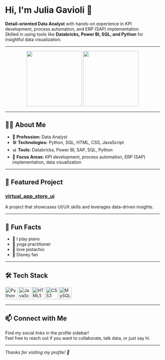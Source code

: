 # Hi, I'm Julia Gavioli 👋

**Detail-oriented Data Analyst** with hands-on experience in KPI development, process automation, and ERP (SAP) implementation.  
Skilled in using tools like **Databricks, Power BI, SQL, and Python** for insightful data visualization.

---

<div align="center">

<!-- GitHub Stats -->
<img height="180em" src="https://github-readme-stats.vercel.app/api?username=juliagav&show_icons=true&theme=dark&title_color=ff79c6&icon_color=ff79c6&text_color=ffffff&bg_color=0d1117"/>

<!-- Most Used Languages -->
<img height="180em" src="https://github-readme-stats.vercel.app/api/top-langs/?username=juliagav&layout=compact&theme=dark&title_color=ff79c6&text_color=ffffff&bg_color=0d1117"/>

</div>

---

## 🧑‍💻 About Me

- 💼 **Profession:** Data Analyst  
- 🛠️ **Technologies:** Python, SQL, HTML, CSS, JavaScript  
- 📊 **Tools:** Databricks, Power BI, SAP, SQL, Python  
- 🎯 **Focus Areas:** KPI development, process automation, ERP (SAP) implementation, data visualization

---

## 🚀 Featured Project

### [virtual_app_store_ui](https://github.com/juliagav/virtual_app_store_ui)
A project that showcases UI/UX skills and leverages data-driven insights.

---

## 🌱 Fun Facts

- 🎹 I play piano  
- 🧘 yoga practitioner   
- 🥜 love pistachio  
- 🏰 Disney fan 

---

## 🛠️ Tech Stack

<div>
  <img src="https://cdn.jsdelivr.net/gh/devicons/devicon/icons/python/python-original.svg" alt="Python" width="40"/>
  <img src="https://cdn.jsdelivr.net/gh/devicons/devicon/icons/javascript/javascript-original.svg" alt="JavaScript" width="40"/>
  <img src="https://cdn.jsdelivr.net/gh/devicons/devicon/icons/html5/html5-original.svg" alt="HTML5" width="40"/>
  <img src="https://cdn.jsdelivr.net/gh/devicons/devicon/icons/css3/css3-original.svg" alt="CSS3" width="40"/>
  <img src="https://cdn.jsdelivr.net/gh/devicons/devicon/icons/mysql/mysql-original.svg" alt="MySQL" width="40"/>
</div>

---

## 📫 Connect with Me

Find my social links in the profile sidebar!  
Feel free to reach out if you want to collaborate, talk data, or just say hi.

---

*Thanks for visiting my profile! 🚀*

